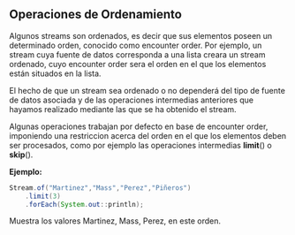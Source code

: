## Operaciones de Ordenamiento

Algunos streams son ordenados, es decir que sus elementos poseen un determinado orden, conocido como encounter order. Por ejemplo, un stream cuya fuente de datos corresponda a una lista creara un stream ordenado, cuyo encounter order sera el orden en el que los elementos están situados en la lista. 

El hecho de que un stream sea ordenado o no dependerá del tipo de fuente de datos asociada y de las operaciones intermedias anteriores que hayamos realizado mediante las que se ha obtenido el stream.

Algunas operaciones trabajan por defecto en base de encounter order, imponiendo una restriccion acerca del orden en el que los elementos deben ser procesados, como por ejemplo las operaciones intermedias **limit**() o **skip**(). 

**Ejemplo:**

```java
Stream.of("Martinez","Mass","Perez","Piñeros")
    .limit(3)
    .forEach(System.out::println);
```

Muestra los valores Martinez, Mass, Perez, en este orden.